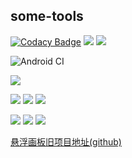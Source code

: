 some-tools
----------------

[![Codacy Badge](https://api.codacy.com/project/badge/Grade/931b7e3905cc49448a14cebf432a6396)](https://app.codacy.com/gh/bczhc/some-tools?utm_source=github.com&utm_medium=referral&utm_content=bczhc/some-tools&utm_campaign=Badge_Grade)
![](https://img.shields.io/lgtm/grade/java/github/bczhc/some-tools)
![](https://img.shields.io/lgtm/alerts/github/bczhc/some-tools)

![Android CI](https://github.com/bczhc/some-tools/workflows/Android%20CI/badge.svg)

![](https://img.shields.io/github/stars/bczhc/some-tools?style=flat-square)

![](https://img.shields.io/github/commit-activity/y/bczhc/some-tools?style=flat-square)
![](https://img.shields.io/github/commit-activity/m/bczhc/some-tools?style=flat-square)
![](https://img.shields.io/github/commit-activity/w/bczhc/some-tools?style=flat-square)

![](https://img.shields.io/github/languages/count/bczhc/some-tools?style=flat-square)
![](https://img.shields.io/github/repo-size/bczhc/some-tools?style=flat-square)
![](https://img.shields.io/github/issues-closed-raw/bczhc/some-tools?color=red&style=flat-square)

[悬浮画板旧项目地址\(github\)](https://github.com/bczhc/FloatingBoard)
